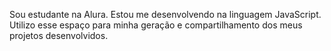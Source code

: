 Sou estudante na Alura. 
Estou me desenvolvendo na linguagem JavaScript.
Utilizo esse espaço para minha geração e compartilhamento dos meus projetos desenvolvidos.






